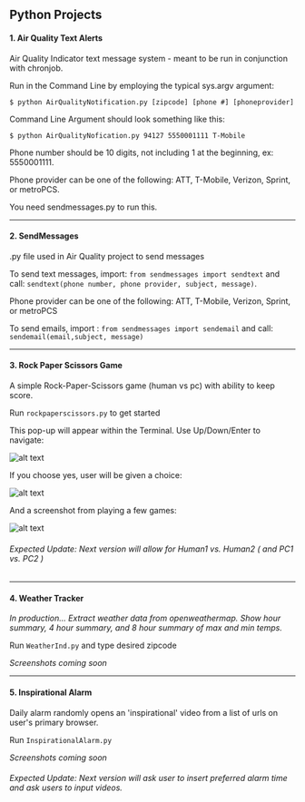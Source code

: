 ## Python Projects

#### 1. Air Quality Text Alerts

Air Quality Indicator text message system - meant to be run in conjunction with chronjob. 

Run in the Command Line by employing the typical sys.argv argument: 

`$ python AirQualityNotification.py [zipcode] [phone #] [phoneprovider]` 

Command Line Argument should look something like this:

`$ python AirQualityNofication.py 94127 5550001111 T-Mobile`

Phone number should be 10 digits, not including 1 at the beginning, ex: 5550001111. 

Phone provider can be one of the following: ATT, T-Mobile, Verizon, Sprint, or metroPCS. 

You need sendmessages.py to run this. 

---

#### 2. SendMessages

.py file used in Air Quality project to send messages

To send text messages, import: `from sendmessages import sendtext` and call: `sendtext(phone number, phone provider, subject, message)`. 

Phone provider can be one of the following: ATT, T-Mobile, Verizon, Sprint, or metroPCS

To send emails, import : `from sendmessages import sendemail` and call: `sendemail(email,subject, message)`

---

#### 3. Rock Paper Scissors Game

A simple Rock-Paper-Scissors game (human vs pc) with ability to keep score.

Run `rockpaperscissors.py` to get started

This pop-up will appear within the Terminal. Use Up/Down/Enter to navigate:

![alt text](https://cloud.githubusercontent.com/assets/15854694/26028731/f4a5cf98-37eb-11e7-9bac-da3511542175.png)

If you choose yes, user will be given a choice:

![alt text](https://cloud.githubusercontent.com/assets/15854694/26028732/f6244d5e-37eb-11e7-8dbc-97861dd90b33.png)

And a screenshot from playing a few games:

![alt text](https://cloud.githubusercontent.com/assets/15854694/26028734/f7df707e-37eb-11e7-95ab-f88194807a13.png)

###### Expected Update: Next version will allow for Human1 vs. Human2 ( and PC1 vs. PC2 ) 

---

#### 4. Weather Tracker

_In production... Extract weather data from openweathermap. 
Show hour summary, 4 hour summary, and 8 hour summary of max and min temps._

Run `WeatherInd.py` and type desired zipcode

_Screenshots coming soon_

---

#### 5. Inspirational Alarm

Daily alarm randomly opens an 'inspirational' video from a list of urls on user's primary browser.  

Run `InspirationalAlarm.py`

_Screenshots coming soon_

###### Expected Update: Next version will ask user to insert preferred alarm time and ask users to input videos.




